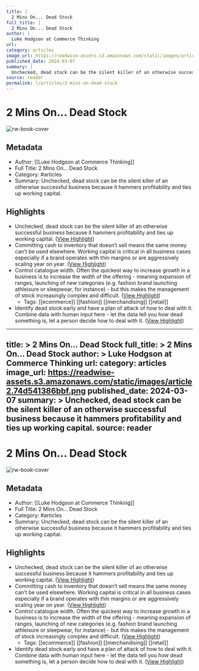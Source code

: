 ```yaml
---
title: |
  2 Mins On... Dead Stock
full_title: |
  2 Mins On... Dead Stock
author: |
  Luke Hodgson at Commerce Thinking
url: 
category: articles
image_url: https://readwise-assets.s3.amazonaws.com/static/images/article2.74d541386bbf.png
published_date: 2024-03-07
summary: |
  Unchecked, dead stock can be the silent killer of an otherwise successful business because it hammers profitability and ties up working capital.
source: reader
permalink: l/articles/2-mins-on-dead-stock
---
```

# 2 Mins On... Dead Stock

![rw-book-cover](https://readwise-assets.s3.amazonaws.com/static/images/article2.74d541386bbf.png)

## Metadata
- Author: [[Luke Hodgson at Commerce Thinking]]
- Full Title: 2 Mins On... Dead Stock
- Category: #articles
- Summary: Unchecked, dead stock can be the silent killer of an otherwise successful business because it hammers profitability and ties up working capital.

## Highlights
- Unchecked, dead stock can be the silent killer of an otherwise successful business because it hammers profitability and ties up working capital. ([View Highlight](https://read.readwise.io/read/01hrcq4j3gv8c5hevtkcmsbcnq))
- Committing cash to inventory that doesn’t sell means the same money can’t be used elsewhere. Working capital is critical in all business cases especially if a brand operates with thin margins or are aggressively scaling year on year. ([View Highlight](https://read.readwise.io/read/01hrcq5ax5cfb8ydkwj93xgqf6))
- Control catalogue width. Often the quickest way to increase growth in a business is to increase the width of the offering - meaning expansion of ranges, launching of new categories (e.g. fashion brand launching athleisure or sleepwear, for instance) - but this makes the management of stock increasingly complex and difficult. ([View Highlight](https://read.readwise.io/read/01hrcq6tn4g127wvdh2fp8cwhb))
    - Tags: [[ecommerce]] [[fashion]] [[merchandising]] [[retail]] 
- Identify dead stock early and have a plan of attack of how to deal with it. Combine data with human input here - let the data tell you *how* dead something is, let a person decide how to deal with it. ([View Highlight](https://read.readwise.io/read/01hrcq8chft9z27hxd9zrhrw2q))


---
title: >
  2 Mins On... Dead Stock
full_title: >
  2 Mins On... Dead Stock
author: >
  Luke Hodgson at Commerce Thinking
url: 
category: articles
image_url: https://readwise-assets.s3.amazonaws.com/static/images/article2.74d541386bbf.png
published_date: 2024-03-07
summary: >
  Unchecked, dead stock can be the silent killer of an otherwise successful business because it hammers profitability and ties up working capital.
source: reader
---
# 2 Mins On... Dead Stock

![rw-book-cover](https://readwise-assets.s3.amazonaws.com/static/images/article2.74d541386bbf.png)

## Metadata
- Author: [[Luke Hodgson at Commerce Thinking]]
- Full Title: 2 Mins On... Dead Stock
- Category: #articles
- Summary: Unchecked, dead stock can be the silent killer of an otherwise successful business because it hammers profitability and ties up working capital.

## Highlights
- Unchecked, dead stock can be the silent killer of an otherwise successful business because it hammers profitability and ties up working capital. ([View Highlight](https://read.readwise.io/read/01hrcq4j3gv8c5hevtkcmsbcnq))
- Committing cash to inventory that doesn’t sell means the same money can’t be used elsewhere. Working capital is critical in all business cases especially if a brand operates with thin margins or are aggressively scaling year on year. ([View Highlight](https://read.readwise.io/read/01hrcq5ax5cfb8ydkwj93xgqf6))
- Control catalogue width. Often the quickest way to increase growth in a business is to increase the width of the offering - meaning expansion of ranges, launching of new categories (e.g. fashion brand launching athleisure or sleepwear, for instance) - but this makes the management of stock increasingly complex and difficult. ([View Highlight](https://read.readwise.io/read/01hrcq6tn4g127wvdh2fp8cwhb))
    - Tags: [[ecommerce]] [[fashion]] [[merchandising]] [[retail]] 
- Identify dead stock early and have a plan of attack of how to deal with it. Combine data with human input here - let the data tell you *how* dead something is, let a person decide how to deal with it. ([View Highlight](https://read.readwise.io/read/01hrcq8chft9z27hxd9zrhrw2q))


